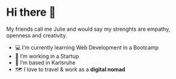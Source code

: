 # Hi there 👋
My friends call me Julie and would say my strenghts are empathy, openness and creativity. 

- 💻 I’m currently learning Web Development in a Bootcamp
- 🔭 I’m working in a Startup
- 📍 I’m based in Karlsruhe
- 🗺️ I love to travel & work as a **digital nomad**




<!--
**julie-luciana/julie-luciana** is a ✨ _special_ ✨ repository because its `README.md` (this file) appears on your GitHub profile.

Here are some ideas to get you started:

- 🔭 I’m currently working on ...
- 🌱 I’m currently learning ...
- 👯 I’m looking to collaborate on ...
- 🤔 I’m looking for help with ...
- 💬 Ask me about ...
- 📫 How to reach me: ...
- 😄 Pronouns: ...
- ⚡ Fun fact: ...
-->
